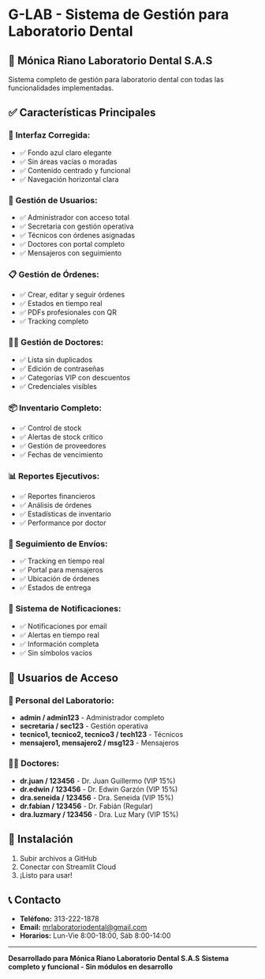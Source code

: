 # G-LAB - Sistema de Gestión para Laboratorio Dental

## 🦷 Mónica Riano Laboratorio Dental S.A.S

Sistema completo de gestión para laboratorio dental con todas las funcionalidades implementadas.

## ✅ Características Principales

### 🎨 **Interfaz Corregida:**
- ✅ Fondo azul claro elegante
- ✅ Sin áreas vacías o moradas
- ✅ Contenido centrado y funcional
- ✅ Navegación horizontal clara

### 👥 **Gestión de Usuarios:**
- ✅ Administrador con acceso total
- ✅ Secretaria con gestión operativa
- ✅ Técnicos con órdenes asignadas
- ✅ Doctores con portal completo
- ✅ Mensajeros con seguimiento

### 📋 **Gestión de Órdenes:**
- ✅ Crear, editar y seguir órdenes
- ✅ Estados en tiempo real
- ✅ PDFs profesionales con QR
- ✅ Tracking completo

### 👨‍⚕️ **Gestión de Doctores:**
- ✅ Lista sin duplicados
- ✅ Edición de contraseñas
- ✅ Categorías VIP con descuentos
- ✅ Credenciales visibles

### 📦 **Inventario Completo:**
- ✅ Control de stock
- ✅ Alertas de stock crítico
- ✅ Gestión de proveedores
- ✅ Fechas de vencimiento

### 📊 **Reportes Ejecutivos:**
- ✅ Reportes financieros
- ✅ Análisis de órdenes
- ✅ Estadísticas de inventario
- ✅ Performance por doctor

### 🚚 **Seguimiento de Envíos:**
- ✅ Tracking en tiempo real
- ✅ Portal para mensajeros
- ✅ Ubicación de órdenes
- ✅ Estados de entrega

### 🔔 **Sistema de Notificaciones:**
- ✅ Notificaciones por email
- ✅ Alertas en tiempo real
- ✅ Información completa
- ✅ Sin símbolos vacíos

## 🔐 Usuarios de Acceso

### 🏥 Personal del Laboratorio:
- **admin / admin123** - Administrador completo
- **secretaria / sec123** - Gestión operativa
- **tecnico1, tecnico2, tecnico3 / tech123** - Técnicos
- **mensajero1, mensajero2 / msg123** - Mensajeros

### 👨‍⚕️ Doctores:
- **dr.juan / 123456** - Dr. Juan Guillermo (VIP 15%)
- **dr.edwin / 123456** - Dr. Edwin Garzón (VIP 15%)
- **dra.seneida / 123456** - Dra. Seneida (VIP 15%)
- **dr.fabian / 123456** - Dr. Fabián (Regular)
- **dra.luzmary / 123456** - Dra. Luz Mary (VIP 15%)

## 🚀 Instalación

1. Subir archivos a GitHub
2. Conectar con Streamlit Cloud
3. ¡Listo para usar!

## 📞 Contacto

- **Teléfono:** 313-222-1878
- **Email:** mrlaboratoriodental@gmail.com
- **Horarios:** Lun-Vie 8:00-18:00, Sáb 8:00-14:00

---

**Desarrollado para Mónica Riano Laboratorio Dental S.A.S**
**Sistema completo y funcional - Sin módulos en desarrollo**

